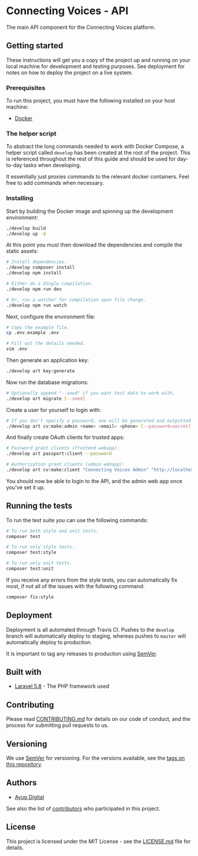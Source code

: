 # Connecting Voices - API

The main API component for the Connecting Voices platform.

## Getting started

These instructions will get you a copy of the project up and running on your 
local machine for development and testing purposes. See deployment for notes on 
how to deploy the project on a live system.

### Prerequisites

To run this project, you must have the following installed on your host machine:

* [Docker](https://docs.docker.com/install/)

### The helper script

To abstract the long commands needed to work with Docker Compose, a helper 
script called `develop` has been created at the root of the project. This is 
referenced throughout the rest of this guide and should be used for day-to-day 
tasks when developing.

It essentially just proxies commands to the relevant docker containers. Feel 
free to add commands when necessary.

### Installing

Start by building the Docker image and spinning up the development environment:

```bash
./develop build
./develop up -d
```

At this point you must then download the dependencies and compile the static 
assets:

```bash
# Install dependencies.
./develop composer install
./develop npm install

# Either do a dingle compilation.
./develop npm run dev

# Or, run a watcher for compilation upon file change.
./develop npm run watch
```

Next, configure the environment file:

```bash
# Copy the example file.
cp .env.example .env

# Fill out the details needed.
vim .env
```

Then generate an application key:

```bash
./develop art key:generate
```

Now run the database migrations:

```bash
# Optionally append "--seed" if you want test data to work with.
./develop art migrate [--seed]
```

Create a user for yourself to login with:

```bash
# If you don't specify a password, one will be generated and outputted for you.
./develop art cv:make:admin <name> <email> <phone> [--password=secret] 
```

And finally create OAuth clients for trusted apps:

```bash
# Password grant clients (frontend webapp):
./develop art passport:client --password

# Authorization grant clients (admin webapp):
./develop art cv:make:client "Connecting Voices Admin" "http://localhost:3000/auth/callback"
```

You should now be able to login to the API, and the admin web app once you've 
set it up.

## Running the tests

To run the test suite you can use the following commands:

```bash
# To run both style and unit tests.
composer test

# To run only style tests.
composer test:style

# To run only unit tests.
composer test:unit
```

If you receive any errors from the style tests, you can automatically fix most, 
if not all of the issues with the following command:

```bash
composer fix:style
```

## Deployment

Deployment is all automated through Travis CI. Pushes to the `develop` branch 
will automatically deploy to staging, whereas pushes to `master` will 
automatically deploy to production.

It is important to tag any releases to production using [SemVer](http://semver.org/).

## Built with

* [Laravel 5.8](https://laravel.com/docs/5.8) - The PHP framework used

## Contributing

Please read [CONTRIBUTING.md](CONTRIBUTING.md) for details on our code of 
conduct, and the process for submitting pull requests to us.

## Versioning

We use [SemVer](http://semver.org/) for versioning. For the versions available, 
see the [tags on this repository](https://github.com/hearing-voices-network/api/tags). 

## Authors

* [Ayup Digital](https://ayup.agency)

See also the list of [contributors](https://github.com/hearing-voices-network/api/contributors) 
who participated in this project.

## License

This project is licensed under the MIT License - see the [LICENSE.md](LICENSE.md) 
file for details.
